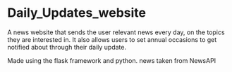 # Daily_Updates_website

A news website that sends the user relevant news every day, on the topics they are interested in.
It also allows users to set annual occasions to get notified about through their daily update.

Made using the flask framework and python.
news taken from NewsAPI
